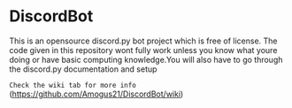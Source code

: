 # DiscordBot

This is an opensource discord.py bot project which is free of license. The code given in this repository wont fully work unless you know what youre doing or have basic computing knowledge.You will also have to go through the discord.py documentation and setup

```Check the wiki tab for more info``` (https://github.com/Amogus21/DiscordBot/wiki)




